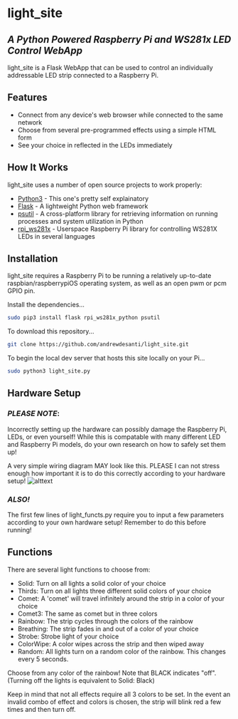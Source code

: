 # light_site
## _A Python Powered Raspberry Pi and WS281x LED Control WebApp_


light_site is a Flask WebApp that can be used to control an individually addressable LED strip connected to a Raspberry Pi.

## Features

- Connect from any device's web browser while connected to the same network
- Choose from several pre-programmed effects using a simple HTML form
- See your choice in reflected in the LEDs immediately

## How It Works

light_site uses a number of open source projects to work properly:

- [Python3](https://www.python.org/) - This one's pretty self explainatory
- [Flask](https://www.python.org/) - A lightweight Python web framework 
- [psutil](https://github.com/giampaolo/psutil) -  A cross-platform library for retrieving information on running processes and system utilization in Python
- [rpi_ws281x](https://github.com/jgarff/rpi_ws281x) - Userspace Raspberry Pi library for controlling WS281X LEDs in several languages

## Installation

light_site requires a Raspberry Pi to be running a relatively up-to-date raspbian/raspberrypiOS operating system, as well as an open pwm or pcm GPIO pin.

Install the dependencies...

```sh
sudo pip3 install flask rpi_ws281x_python psutil
```
To download this repository...

```sh
git clone https://github.com/andrewdesanti/light_site.git
```

To begin the local dev server that hosts this site locally on your Pi...

```sh
sudo python3 light_site.py
```


## Hardware Setup

### _PLEASE NOTE_:
Incorrectly setting up the hardware can possibly damage the Raspberry Pi, LEDs, or even yourself! While this is compatable with many different LED and Raspberry Pi models, do your own research on how to safely set them up!

A very simple wiring diagram MAY look like this. PLEASE I can not stress enough how important it is to do this correctly according to your hardware setup!
 ![alttext](https://tutorials-raspberrypi.com/ezoimgfmt/tutorials-raspberrypi.de/wp-content/uploads/Raspberry-Pi-WS2812-Steckplatine-600x361.png?ezimgfmt=rs:600x361/rscb1/ng:webp/ngcb1)
 
 ### _ALSO!_
 
 The first few lines of light_functs.py require you to input a few parameters according to your own hardware setup! Remember to do this before running!
 

## Functions

There are several light functions to choose from:
- Solid: Turn on all lights a solid color of your choice
- Thirds: Turn on all lights three different solid colors of your choice
- Comet: A 'comet' will travel infinitely around the strip in a color of your choice
- Comet3: The same as comet but in three colors
- Rainbow: The strip cycles through the colors of the rainbow 
- Breathing: The strip fades in and out of a color of your choice
- Strobe: Strobe light of your choice
- ColorWipe: A color wipes across the strip and then wiped away
- Random: All lights turn on a random color of the rainbow. This changes every 5 seconds.

Choose from any color of the rainbow! Note that BLACK indicates "off". (Turning off the lights is equivalent to Solid: Black)

Keep in mind that not all effects require all 3 colors to be set. 
In the event an invalid combo of effect and colors is chosen, the strip will blink red a few times and then turn off.
